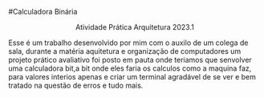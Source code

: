 #Calculadora Binária
 <p align="center">Atividade Prática Arquitetura 2023.1</p>
    Esse é um trabalho desenvolvido por mim com o auxilo de um colega de sala, durante a matéria aquitetura e organização de 
  computadores um projeto prático avaliativo foi posto em pauta onde teriamos que senvolver uma calculadora bit,a bit onde eles
  faria os calculos como a maquina faz, para valores interios apenas e criar um terminal agradável de se ver e bem tratado na questão de
  erros e tudo mais.
  
